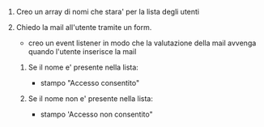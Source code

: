 



1. Creo un array di nomi che stara' per la lista degli utenti

2. Chiedo la mail all'utente tramite un form.
    -  creo un event listener in modo che la valutazione della mail avvenga quando l'utente inserisce la mail
    1. Se il nome e' presente nella lista:
        - stampo "Accesso consentito"

    2. Se il nome non e' presente nella lista:
        - stampo 'Accesso non consentito" 



